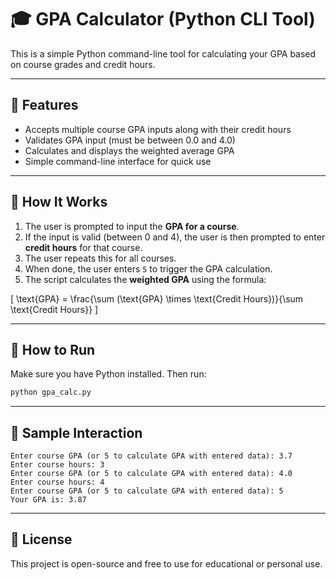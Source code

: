 # 🎓 GPA Calculator (Python CLI Tool)

This is a simple Python command-line tool for calculating your GPA based on course grades and credit hours.

---

## 📌 Features

- Accepts multiple course GPA inputs along with their credit hours
- Validates GPA input (must be between 0.0 and 4.0)
- Calculates and displays the weighted average GPA
- Simple command-line interface for quick use

---

## 🧠 How It Works

1. The user is prompted to input the **GPA for a course**.
2. If the input is valid (between 0 and 4), the user is then prompted to enter **credit hours** for that course.
3. The user repeats this for all courses.
4. When done, the user enters `5` to trigger the GPA calculation.
5. The script calculates the **weighted GPA** using the formula:

\[
\text{GPA} = \frac{\sum (\text{GPA} \times \text{Credit Hours})}{\sum \text{Credit Hours}}
\]

---

## 🚀 How to Run

Make sure you have Python installed. Then run:

```bash
python gpa_calc.py
```

---

## 🧪 Sample Interaction

```
Enter course GPA (or 5 to calculate GPA with entered data): 3.7
Enter course hours: 3
Enter course GPA (or 5 to calculate GPA with entered data): 4.0
Enter course hours: 4
Enter course GPA (or 5 to calculate GPA with entered data): 5
Your GPA is: 3.87
```

---

## 📜 License

This project is open-source and free to use for educational or personal use.
